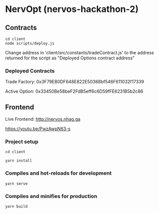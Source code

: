 # NervOpt (nervos-hackathon-2)

## Contracts

```
cd client
node scripts/deploy.js
```

Change address in 'client/src/constants/tradeContract.js' to the address returned for the script as "Deployed Options contract address"

### Deployed Contracts

Trade Factory: 0x3F79EB0DF648E822E50388bf546F611032f17339

Active Option: 0x33450Be58beF2FdB5eff6c6D59fFE6231B5b2c86

## Frontend

Live Frontend: http://nervos.nhag.ga

https://youtu.be/PwzAwpN63-s

### Project setup

```
cd client

yarn install
```

### Compiles and hot-reloads for development

```
yarn serve
```

### Compiles and minifies for production

```
yarn build
```
